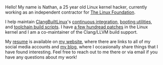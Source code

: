 Hello! My name is Nathan, a 25 year old Linux kernel hacker, currently working as an independent contractor for [The Linux Foundation](https://linuxfoundation.org/).

I help maintain [ClangBuiltLinux](https://clangbuiltlinux.github.io)'s [continuous integration](https://github.com/ClangBuiltLinux/continuous-integration2), [booting utilities](https://github.com/ClangBuiltLinux/boot-utils), and [toolchain build scripts](https://github.com/ClangBuiltLinux/tc-build). I have [a few hundread patches](https://git.kernel.org/pub/scm/linux/kernel/git/next/linux-next.git/log/?qt=author&q=Nathan+Chancellor) in the Linux kernel and I am a co-maintainer of the Clang/LLVM build support.

My [resume](https://nathanchance.dev/nc_resume.pdf) is available on [my website](https://nathanchance.dev/), where there are links to all of my social media accounts and [my blog](https://nathanchance.dev/posts/), where I occasionally share things that I have found interesting. Feel free to reach out to me there or via email if you have any questions about my work!